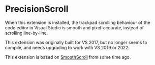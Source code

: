# PrecisionScroll

When this extension is installed, the trackpad scrolling behaviour of the code editor in Visual Studio is smooth and pixel-accurate, instead of scrolling line-by-line.

This extension was originally built for VS 2017, but no longer seems to compile, and needs upgrading to work with VS 2019 or 2022.

This extension is based on [SmoothScroll](https://github.com/lkytal/SmoothScroll) from some time ago.
